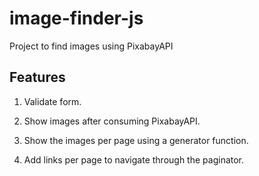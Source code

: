 # image-finder-js

Project to find images using PixabayAPI 


## Features

1. Validate form.

2. Show images after consuming PixabayAPI.

3. Show the images per page using a generator function.

4. Add links per page to navigate through the paginator.
 
